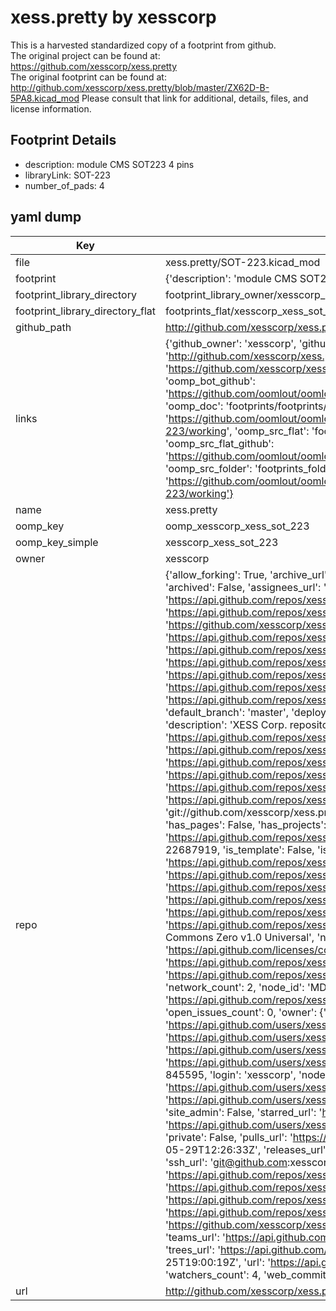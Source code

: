 # xess.pretty by xesscorp  
This is a harvested standardized copy of a footprint from github.  
The original project can be found at:  
https://github.com/xesscorp/xess.pretty  
The original footprint can be found at:
http://github.com/xesscorp/xess.pretty/blob/master/ZX62D-B-5PA8.kicad_mod
Please consult that link for additional, details, files, and license information.  
## Footprint Details
* description: module CMS SOT223 4 pins  
* libraryLink: SOT-223  
* number_of_pads: 4  
## yaml dump  
| Key | Value |  
| --- | --- |  
| file | xess.pretty/SOT-223.kicad_mod |  
| footprint | {'description': 'module CMS SOT223 4 pins', 'libraryLink': 'SOT-223', 'number_of_pads': 4} |  
| footprint_library_directory | footprint_library_owner/xesscorp_xess.pretty |  
| footprint_library_directory_flat | footprints_flat/xesscorp_xess_sot_223/working |  
| github_path | http://github.com/xesscorp/xess.pretty/blob/master/SOT-223.kicad_mod |  
| links | {'github_owner': 'xesscorp', 'github_repo_name': 'xess.pretty', 'github_src': 'http://github.com/xesscorp/xess.pretty/blob/master/ZX62D-B-5PA8.kicad_mod', 'github_src_repo': 'https://github.com/xesscorp/xess.pretty', 'oomp_bot': 'footprints/xesscorp_xess_sot_223/working', 'oomp_bot_github': 'https://github.com/oomlout/oomlout_oomp_footprint_bot/tree/main/footprints/xesscorp_xess_sot_223/working', 'oomp_doc': 'footprints/footprints/xesscorp/xess/SOT-223/working/', 'oomp_doc_github': 'https://github.com/oomlout/oomlout_oomp_footprint_doc/tree/main/footprints/footprints/xesscorp/xess/SOT-223/working', 'oomp_src_flat': 'footprints_flat/footprints_flat/xesscorp_xess_sot_223/working', 'oomp_src_flat_github': 'https://github.com/oomlout/oomlout_oomp_footprint_src/tree/main/footprints_flat/xesscorp_xess_sot_223/working', 'oomp_src_folder': 'footprints_folder/footprints_folder/xesscorp/xess/SOT-223/working', 'oomp_src_folder_github': 'https://github.com/oomlout/oomlout_oomp_footprint_src/tree/main/footprints_folder/xesscorp/xess/SOT-223/working'} |  
| name | xess.pretty |  
| oomp_key | oomp_xesscorp_xess_sot_223 |  
| oomp_key_simple | xesscorp_xess_sot_223 |  
| owner | xesscorp |  
| repo | {'allow_forking': True, 'archive_url': 'https://api.github.com/repos/xesscorp/xess.pretty/{archive_format}{/ref}', 'archived': False, 'assignees_url': 'https://api.github.com/repos/xesscorp/xess.pretty/assignees{/user}', 'blobs_url': 'https://api.github.com/repos/xesscorp/xess.pretty/git/blobs{/sha}', 'branches_url': 'https://api.github.com/repos/xesscorp/xess.pretty/branches{/branch}', 'clone_url': 'https://github.com/xesscorp/xess.pretty.git', 'collaborators_url': 'https://api.github.com/repos/xesscorp/xess.pretty/collaborators{/collaborator}', 'comments_url': 'https://api.github.com/repos/xesscorp/xess.pretty/comments{/number}', 'commits_url': 'https://api.github.com/repos/xesscorp/xess.pretty/commits{/sha}', 'compare_url': 'https://api.github.com/repos/xesscorp/xess.pretty/compare/{base}...{head}', 'contents_url': 'https://api.github.com/repos/xesscorp/xess.pretty/contents/{+path}', 'contributors_url': 'https://api.github.com/repos/xesscorp/xess.pretty/contributors', 'created_at': '2014-08-06T15:33:18Z', 'default_branch': 'master', 'deployments_url': 'https://api.github.com/repos/xesscorp/xess.pretty/deployments', 'description': 'XESS Corp. repository of KiCad modules (PCB footprints).', 'disabled': False, 'downloads_url': 'https://api.github.com/repos/xesscorp/xess.pretty/downloads', 'events_url': 'https://api.github.com/repos/xesscorp/xess.pretty/events', 'fork': False, 'forks': 2, 'forks_count': 2, 'forks_url': 'https://api.github.com/repos/xesscorp/xess.pretty/forks', 'full_name': 'xesscorp/xess.pretty', 'git_commits_url': 'https://api.github.com/repos/xesscorp/xess.pretty/git/commits{/sha}', 'git_refs_url': 'https://api.github.com/repos/xesscorp/xess.pretty/git/refs{/sha}', 'git_tags_url': 'https://api.github.com/repos/xesscorp/xess.pretty/git/tags{/sha}', 'git_url': 'git://github.com/xesscorp/xess.pretty.git', 'has_discussions': False, 'has_downloads': True, 'has_issues': True, 'has_pages': False, 'has_projects': True, 'has_wiki': True, 'homepage': None, 'hooks_url': 'https://api.github.com/repos/xesscorp/xess.pretty/hooks', 'html_url': 'https://github.com/xesscorp/xess.pretty', 'id': 22687919, 'is_template': False, 'issue_comment_url': 'https://api.github.com/repos/xesscorp/xess.pretty/issues/comments{/number}', 'issue_events_url': 'https://api.github.com/repos/xesscorp/xess.pretty/issues/events{/number}', 'issues_url': 'https://api.github.com/repos/xesscorp/xess.pretty/issues{/number}', 'keys_url': 'https://api.github.com/repos/xesscorp/xess.pretty/keys{/key_id}', 'labels_url': 'https://api.github.com/repos/xesscorp/xess.pretty/labels{/name}', 'language': None, 'languages_url': 'https://api.github.com/repos/xesscorp/xess.pretty/languages', 'license': {'key': 'cc0-1.0', 'name': 'Creative Commons Zero v1.0 Universal', 'node_id': 'MDc6TGljZW5zZTY=', 'spdx_id': 'CC0-1.0', 'url': 'https://api.github.com/licenses/cc0-1.0'}, 'merges_url': 'https://api.github.com/repos/xesscorp/xess.pretty/merges', 'milestones_url': 'https://api.github.com/repos/xesscorp/xess.pretty/milestones{/number}', 'mirror_url': None, 'name': 'xess.pretty', 'network_count': 2, 'node_id': 'MDEwOlJlcG9zaXRvcnkyMjY4NzkxOQ==', 'notifications_url': 'https://api.github.com/repos/xesscorp/xess.pretty/notifications{?since,all,participating}', 'open_issues': 0, 'open_issues_count': 0, 'owner': {'avatar_url': 'https://avatars.githubusercontent.com/u/845595?v=4', 'events_url': 'https://api.github.com/users/xesscorp/events{/privacy}', 'followers_url': 'https://api.github.com/users/xesscorp/followers', 'following_url': 'https://api.github.com/users/xesscorp/following{/other_user}', 'gists_url': 'https://api.github.com/users/xesscorp/gists{/gist_id}', 'gravatar_id': '', 'html_url': 'https://github.com/xesscorp', 'id': 845595, 'login': 'xesscorp', 'node_id': 'MDQ6VXNlcjg0NTU5NQ==', 'organizations_url': 'https://api.github.com/users/xesscorp/orgs', 'received_events_url': 'https://api.github.com/users/xesscorp/received_events', 'repos_url': 'https://api.github.com/users/xesscorp/repos', 'site_admin': False, 'starred_url': 'https://api.github.com/users/xesscorp/starred{/owner}{/repo}', 'subscriptions_url': 'https://api.github.com/users/xesscorp/subscriptions', 'type': 'User', 'url': 'https://api.github.com/users/xesscorp'}, 'private': False, 'pulls_url': 'https://api.github.com/repos/xesscorp/xess.pretty/pulls{/number}', 'pushed_at': '2018-05-29T12:26:33Z', 'releases_url': 'https://api.github.com/repos/xesscorp/xess.pretty/releases{/id}', 'size': 313, 'ssh_url': 'git@github.com:xesscorp/xess.pretty.git', 'stargazers_count': 4, 'stargazers_url': 'https://api.github.com/repos/xesscorp/xess.pretty/stargazers', 'statuses_url': 'https://api.github.com/repos/xesscorp/xess.pretty/statuses/{sha}', 'subscribers_count': 4, 'subscribers_url': 'https://api.github.com/repos/xesscorp/xess.pretty/subscribers', 'subscription_url': 'https://api.github.com/repos/xesscorp/xess.pretty/subscription', 'svn_url': 'https://github.com/xesscorp/xess.pretty', 'tags_url': 'https://api.github.com/repos/xesscorp/xess.pretty/tags', 'teams_url': 'https://api.github.com/repos/xesscorp/xess.pretty/teams', 'temp_clone_token': None, 'topics': [], 'trees_url': 'https://api.github.com/repos/xesscorp/xess.pretty/git/trees{/sha}', 'updated_at': '2018-08-25T19:00:19Z', 'url': 'https://api.github.com/repos/xesscorp/xess.pretty', 'visibility': 'public', 'watchers': 4, 'watchers_count': 4, 'web_commit_signoff_required': False} |  
| url | http://github.com/xesscorp/xess.pretty |  

